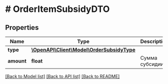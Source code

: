 # # OrderItemSubsidyDTO

## Properties

Name | Type | Description | Notes
------------ | ------------- | ------------- | -------------
**type** | [**\OpenAPI\Client\Model\OrderSubsidyType**](OrderSubsidyType.md) |  | [optional]
**amount** | **float** | Сумма субсидии | [optional]

[[Back to Model list]](../../README.md#models) [[Back to API list]](../../README.md#endpoints) [[Back to README]](../../README.md)
